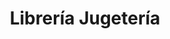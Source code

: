 ---
title: "Librería Jugetería"
url: /ciudad-autonoma-de-buenos-aires/libreria-jugeteria/
shop: Bücher
---